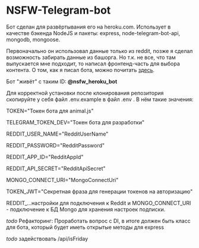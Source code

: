 # NSFW-Telegram-bot

Бот сделан для развёртывания его на heroku.com. Использует в качестве бэкенда NodeJS и пакеты: express, node-telegram-bot-api, mongodb, mongoose.

Первоначально он использовал данные только из reddit, позже я сделал возможность забирать данные из башорга. Но т.к. не все, что там выпускается мне подходит, то написал фронтенд-часть для выбора контента. О том, как я писал бота, можно почитать [здесь](https://dev.to/slkarol/series/10480).

Бот "живёт" с таким ID: **@nsfw_heroku_bot**

Для корректной установки после клонирования репозитория скопируйте у себя файл .env.example в файл .env . В нём такие значения:

TOKEN="Токен бота для animal.js"

TELEGRAM_TOKEN_DEV="Токен бота для разработки"

REDDIT_USER_NAME="RedditUserName"

REDDIT_PASSWORD="RedditPassword"

REDDIT_APP_ID="RedditAppId"

REDDIT_API_SECRET="RedditApiSecret"

MONGO_CONNECT_URI="MongoConnectUri"

TOKEN_JWT="Секретная фраза для генерации токенов на авторизацию"

REDDIT\_...настройки для подключения к Reddit и MONGO_CONNECT_URI - подключение к БД Mongo для хранения настроек подписки.

_todo_ Рефакторинг: Проработать вопрос с DI, в итоге должен быть класс для бота, который будет иметь открытые методы для express

_todo_ задействовать /api/isFriday
